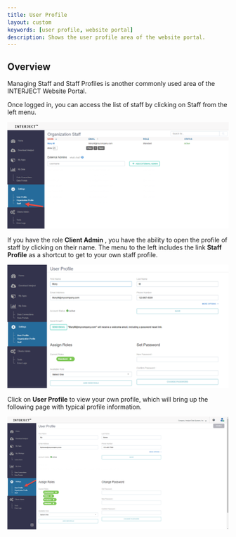 ```yaml
---
title: User Profile
layout: custom
keywords: [user profile, website portal]
description: Shows the user profile area of the website portal. 
---
```


##  **Overview**

Managing Staff and Staff Profiles is another commonly used area of the INTERJECT Website Portal. 

Once logged in, you can access the list of staff by clicking on Staff  from the left menu. 

![](/images/UserProfile/01.png)

If you have the role **Client Admin** , you have the ability to open the profile of staff by clicking on their name. The menu to the left includes the link **Staff Profile** as a shortcut to get to your own staff profile. 

![](/images/UserProfile/02.png)

Click on **User Profile** to view your own profile, which will bring up the following page with typical profile information. 

![](/images/UserProfile/03.png)
